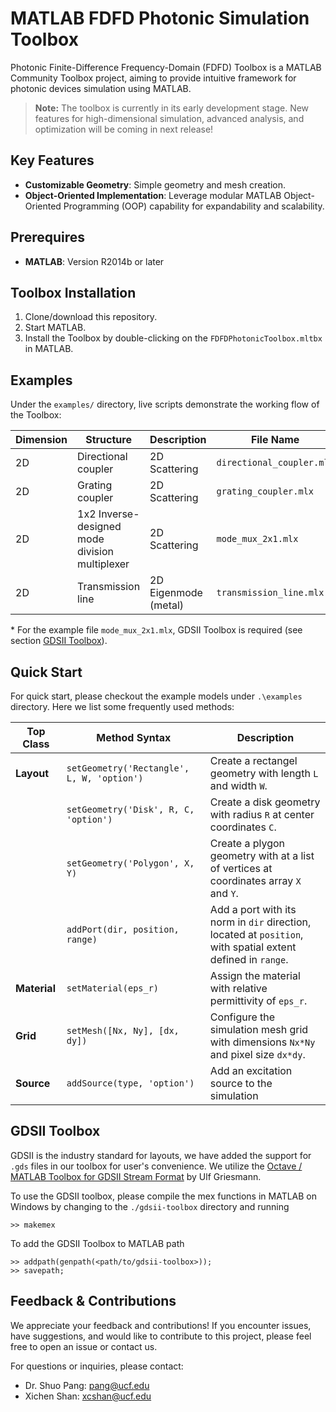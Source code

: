 # MATLAB FDFD Photonic Simulation Toolbox
Photonic Finite-Difference Frequency-Domain (FDFD) Toolbox is a MATLAB Community Toolbox project, aiming 
to provide intuitive framework for photonic devices simulation using MATLAB.

> **Note:** The toolbox is currently in its early development stage. New features for high-dimensional 
simulation, advanced analysis, and optimization will be coming in next release!

## Key Features
- **Customizable Geometry**: Simple geometry and mesh creation.
- **Object-Oriented Implementation**: Leverage modular MATLAB Object-Oriented Programming (OOP) capability
for expandability and scalability.

## Prerequires
- **MATLAB**: Version R2014b or later

## Toolbox Installation
1. Clone/download this repository.
2. Start MATLAB.
3. Install the Toolbox by double-clicking on the `FDFDPhotonicToolbox.mltbx` in MATLAB.

## Examples 
Under the `examples/` directory, live scripts demonstrate the working flow of the Toolbox:

| Dimension | Structure | Description | File Name | 
|---|---|---|---|
| 2D | Directional coupler | 2D Scattering | `directional_coupler.mlx` |
| 2D | Grating coupler |2D Scattering | `grating_coupler.mlx` |
| 2D | 1x2 Inverse-designed mode division multiplexer |2D Scattering | `mode_mux_2x1.mlx` |
| 2D | Transmission line | 2D Eigenmode (metal) | `transmission_line.mlx` |

\* For the example file `mode_mux_2x1.mlx`, GDSII Toolbox is required (see section [GDSII Toolbox](#gdsii-toolbox)).



## Quick Start  
For quick start, please checkout the example models under `.\examples` directory. Here we list some frequently used methods:

| Top Class  | Method Syntax                                   | Description |
|------------|----------------------------------------------|-------------|
| **Layout** | `setGeometry('Rectangle', L, W, 'option')` | Create a rectangel geometry with length `L` and width `W`. |
|            | `setGeometry('Disk', R, C, 'option')`      | Create a disk geometry with radius `R` at center coordinates `C`. |
|            | `setGeometry('Polygon', X, Y)`            | Create a plygon geometry with at a list of vertices at coordinates array `X` and `Y`. |
|            | `addPort(dir, position, range)`          | Add a port with its norm in `dir` direction, located at `position`, with spatial extent defined in `range`. |
| **Material** | `setMaterial(eps_r)`                      | Assign the material with relative permittivity of `eps_r`. |
| **Grid**     | `setMesh([Nx, Ny], [dx, dy])`            | Configure the simulation mesh grid with dimensions `Nx*Ny` and pixel size `dx*dy`. |
| **Source**   | `addSource(type, 'option')`             | Add an excitation source to the simulation  |



## GDSII Toolbox
GDSII is the industry standard for layouts, we have added the support for `.gds` files in our toolbox for user's convenience. 
We utilize the [Octave / MATLAB Toolbox for GDSII Stream Format](https://github.com/ulfgri/gdsii-toolbox) by Ulf Griesmann.

 To use the GDSII toolbox, please compile the mex functions in MATLAB on Windows by changing to the `./gdsii-toolbox` directory and running

```
>> makemex
```
To add the GDSII Toolbox to MATLAB path
```
>> addpath(genpath(<path/to/gdsii-toolbox>));
>> savepath;
```

## Feedback & Contributions
We appreciate your feedback and contributions! If you encounter issues, have suggestions, and would 
like to contribute to this project, please feel free to open an issue or contact us.

For questions or inquiries, please contact:
- Dr. Shuo Pang: pang@ucf.edu
- Xichen Shan: xcshan@ucf.edu
